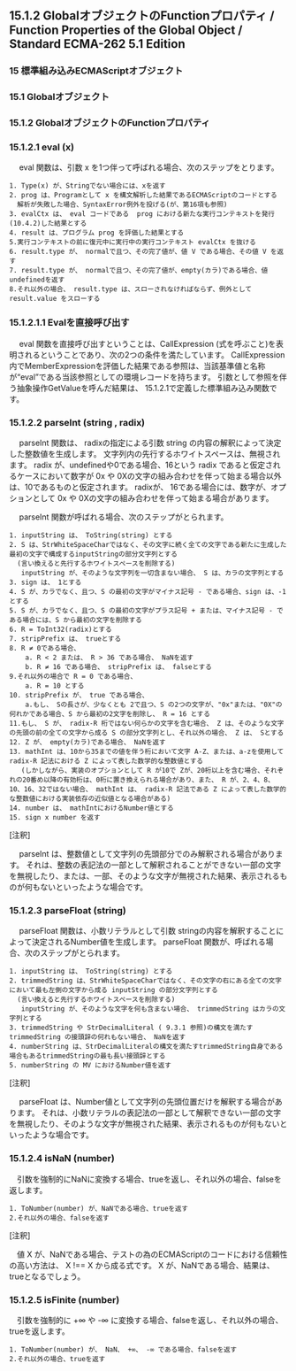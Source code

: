 15.1.2 GlobalオブジェクトのFunctionプロパティ / Function Properties of the Global Object / Standard ECMA-262 5.1 Edition
------------------------------------------------------------------------------------------------------------------------

### 15 標準組み込みECMAScriptオブジェクト

### 15.1 Globalオブジェクト

### 15.1.2 GlobalオブジェクトのFunctionプロパティ

### 15.1.2.1 eval (x)

　 eval 関数は、引数 x を1つ伴って呼ばれる場合、次のステップをとります。

    1. Type(x) が、Stringでない場合には、xを返す
    2. prog は、Programとして x を構文解析した結果であるECMAScriptのコードとする
      解析が失敗した場合、SyntaxError例外を投げる(が、第16項も参照)
    3. evalCtx は、 eval コードである  prog における新たな実行コンテキストを発行(10.4.2)した結果とする
    4. result は、プログラム prog を評価した結果とする
    5.実行コンテキストの前に復元中に実行中の実行コンテキスト evalCtx を抜ける
    6. result.type が、 normalで且つ、その完了値が、値 V である場合、その値 V を返す
    7. result.type が、 normalで且つ、その完了値が、empty(カラ)である場合、値undefinedを返す
    8.それ以外の場合、 result.type は、スローされなければならず、例外として result.value をスローする

### 15.1.2.1.1 Evalを直接呼び出す

　 eval 関数を直接呼び出すということは、CallExpression (式を呼ぶこと)を表明されるということであり、次の2つの条件を満たしています。 CallExpression内でMemberExpressionを評価した結果である参照は、当該基準値と名称が“eval”である当該参照としての環境レコードを持ちます。 引数として参照を伴う抽象操作GetValueを呼んだ結果は、 15.1.2.1で定義した標準組み込み関数です。

### 15.1.2.2 parseInt (string , radix)

　 parseInt 関数は、 radixの指定による引数 string の内容の解釈によって決定した整数値を生成します。 文字列内の先行するホワイトスペースは、無視されます。 radix が、undefinedや0である場合、16という radix であると仮定されるケースにおいて数字が 0x や 0Xの文字の組み合わせを伴って始まる場合以外は、10であるものと仮定されます。 radixが、 16である場合には、数字が、オプションとして 0x や 0Xの文字の組み合わせを伴って始まる場合があります。

　 parseInt 関数が呼ばれる場合、次のステップがとられます。

    1. inputString は、 ToString(string) とする
    2. S は、StrWhiteSpaceCharではなく、その文字に続く全ての文字である新たに生成した最初の文字で構成するinputStringの部分文字列とする
      (言い換えると先行するホワイトスペースを削除する)
       inputString が、そのような文字列を一切含まない場合、 S は、カラの文字列とする
    3. sign は、 1とする
    4. S が、カラでなく、且つ、S の最初の文字がマイナス記号 - である場合、sign は、-1 とする
    5. S が、カラでなく、且つ、S の最初の文字がプラス記号 + または、マイナス記号 - である場合には、S から最初の文字を削除する
    6. R = ToInt32(radix)とする
    7. stripPrefix は、 trueとする
    8. R ≠ 0である場合、
        a. R < 2 または、 R > 36 である場合、 NaNを返す
        b. R ≠ 16 である場合、 stripPrefix は、 falseとする
    9.それ以外の場合で R = 0 である場合、
        a. R = 10 とする
    10. stripPrefix が、 true である場合、
        a.もし、 Sの長さが、少なくとも 2で且つ、S の2つの文字が、"0x"または、"0X"の何れかである場合、S から最初の2文字を削除し、 R = 16 とする
    11.もし、 S が、 radix-R 桁ではない何らかの文字を含む場合、 Z は、そのような文字の先頭の前の全ての文字から成る S の部分文字列とし、それ以外の場合、 Z は、 Sとする
    12. Z が、 empty(カラ)である場合、 NaNを返す
    13. mathInt は、10から35までの値を伴う桁において文字 A-Z、または、a-zを使用して radix-R 記法における Z によって表した数学的な整数値とする
       (しかしながら、実装のオプションとして R が10で Zが、20桁以上を含む場合、それぞれの20番め以降の有効桁は、0桁に置き換えられる場合があり、また、 R が、2、4、8、10、16、32ではない場合、 mathInt は、 radix-R 記法である Z によって表した数学的な整数値における実装依存の近似値となる場合がある)
    14. number は、 mathIntにおけるNumber値とする
    15. sign x number を返す

[注釈]

　 parseInt は、整数値として文字列の先頭部分でのみ解釈される場合があります。 それは、整数の表記法の一部として解釈されることができない一部の文字を無視したり、または、一部、そのような文字が無視された結果、表示されるものが何もないといったような場合です。

### 15.1.2.3 parseFloat (string)

　 parseFloat 関数は、小数リテラルとして引数 stringの内容を解釈することによって決定されるNumber値を生成します。 parseFloat 関数が、呼ばれる場合、次のステップがとられます。

    1. inputString は、 ToString(string) とする
    2. trimmedString は、StrWhiteSpaceCharではなく、その文字の右にある全ての文字において最も左側の文字から成る inputString の部分文字列とする
      (言い換えると先行するホワイトスペースを削除する)
       inputString が、そのような文字を何も含まない場合、 trimmedString はカラの文字列とする
    3. trimmedString や StrDecimalLiteral ( 9.3.1 参照)の構文を満たす trimmedString の接頭辞の何れもない場合、 NaNを返す
    4. numberString は、StrDecimalLiteralの構文を満たすtrimmedString自身である場合もあるtrimmedStringの最も長い接頭辞とする
    5. numberString の MV におけるNumber値を返す

[注釈]

　 parseFloat は、Number値として文字列の先頭位置だけを解釈する場合があります。 それは、小数リテラルの表記法の一部として解釈できない一部の文字を無視したり、そのような文字が無視された結果、表示されるものが何もないといったような場合です。

### 15.1.2.4 isNaN (number)

　引数を強制的にNaNに変換する場合、trueを返し、それ以外の場合、falseを返します。

    1. ToNumber(number) が、NaNである場合、trueを返す
    2.それ以外の場合、falseを返す

[注釈]

　値 X が、NaNである場合、テストの為のECMAScriptのコードにおける信頼性の高い方法は、 X !== X から成る式です。 X が、NaNである場合、結果は、trueとなるでしょう。

### 15.1.2.5 isFinite (number)

　引数を強制的に +∞ や -∞ に変換する場合、falseを返し、それ以外の場合、trueを返します。

    1. ToNumber(number) が、 NaN、 +∞、 -∞ である場合、falseを返す
    2.それ以外の場合、trueを返す


